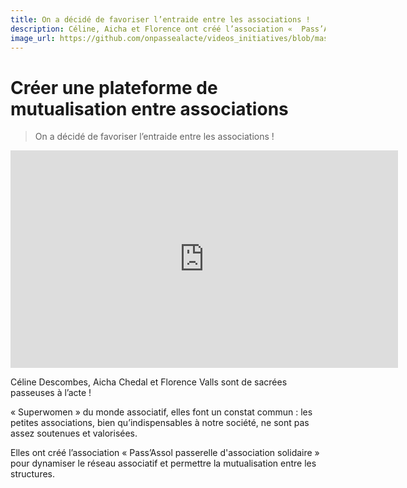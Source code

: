 ```yaml
---
title: On a décidé de favoriser l’entraide entre les associations ! 
description: Céline, Aicha et Florence ont créé l’association «  Pass’Assol passerelle d'association solidaire » pour dynamiser le réseau associatif et permettre la mutualisation entre les structures.
image_url: https://github.com/onpassealacte/videos_initiatives/blob/master/media/mutualisation_association.jpg?raw=true
---
```


# Créer une plateforme de mutualisation entre associations

> On a décidé de favoriser l’entraide entre les associations ! 

<iframe src="https://player.vimeo.com/video/120776884" width="620" height="348" frameborder="0" webkitallowfullscreen mozallowfullscreen allowfullscreen></iframe>

Céline Descombes, Aicha Chedal et Florence Valls sont de sacrées passeuses à l’acte !

« Superwomen » du monde associatif, elles font un constat commun : les petites associations, bien qu’indispensables à notre société, ne sont pas assez soutenues et valorisées.

Elles ont créé l’association «  Pass’Assol passerelle d'association solidaire » pour dynamiser le réseau associatif et permettre la mutualisation entre les structures.
